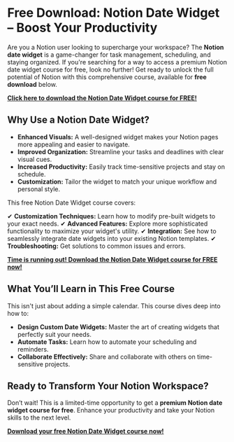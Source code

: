 # Free Download: Notion Date Widget – Boost Your Productivity

Are you a Notion user looking to supercharge your workspace? The **Notion date widget** is a game-changer for task management, scheduling, and staying organized. If you're searching for a way to access a premium Notion date widget course for free, look no further! Get ready to unlock the full potential of Notion with this comprehensive course, available for **free download** below.

[**Click here to download the Notion Date Widget course for FREE!**](https://udemywork.com/notion-date-widget)

## Why Use a Notion Date Widget?

- **Enhanced Visuals:** A well-designed widget makes your Notion pages more appealing and easier to navigate.
- **Improved Organization:** Streamline your tasks and deadlines with clear visual cues.
- **Increased Productivity:** Easily track time-sensitive projects and stay on schedule.
- **Customization:** Tailor the widget to match your unique workflow and personal style.

This free Notion Date Widget course covers:

✔ **Customization Techniques:** Learn how to modify pre-built widgets to your exact needs.
✔ **Advanced Features:** Explore more sophisticated functionality to maximize your widget's utility.
✔ **Integration:** See how to seamlessly integrate date widgets into your existing Notion templates.
✔ **Troubleshooting:** Get solutions to common issues and errors.

[**Time is running out! Download the Notion Date Widget course for FREE now!**](https://udemywork.com/notion-date-widget)

## What You’ll Learn in This Free Course

This isn't just about adding a simple calendar. This course dives deep into how to:

*   **Design Custom Date Widgets:** Master the art of creating widgets that perfectly suit your needs.
*   **Automate Tasks:** Learn how to automate your scheduling and reminders.
*   **Collaborate Effectively:** Share and collaborate with others on time-sensitive projects.

## Ready to Transform Your Notion Workspace?

Don’t wait! This is a limited-time opportunity to get a **premium Notion date widget course for free**. Enhance your productivity and take your Notion skills to the next level.

**[Download your free Notion Date Widget course now!](https://udemywork.com/notion-date-widget)**
